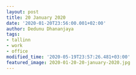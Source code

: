 ```yaml
---
layout: post
title: 20 January 2020
date: '2020-01-20T23:56:00.001+02:00'
author: Dedunu Dhananjaya
tags:
- tallinn
- work
- office
modified_time: '2020-05-19T23:57:26.481+03:00'
featured_image: 2020-01-20-20-january-2020.jpg
---
```

